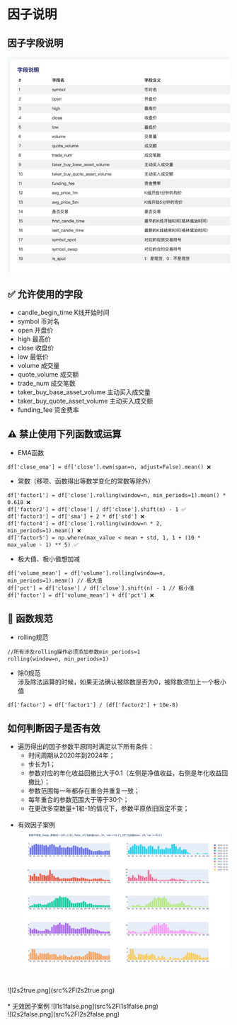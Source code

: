 # 因子说明

## 因子字段说明
![img.png](src%2Fimg.png)


## ✅ 允许使用的字段
* candle_begin_time K线开始时间
* symbol 币对名
* open 开盘价
* high 最高价
* close 收盘价
* low 最低价
* volume 成交量
* quote_volume 成交额
* trade_num 成交笔数
* taker_buy_base_asset_volume 主动买入成交量
* taker_buy_quote_asset_volume 主动买入成交额
* funding_fee 资金费率

## ⚠️ 禁止使用下列函数或运算
* EMA函数  
```
df['close_ema'] = df['close'].ewm(span=n, adjust=False).mean() ❌
```
* 常数（移项、函数得出等数学变化的常数等除外）
```
df['factor1'] = df['close'].rolling(window=n, min_periods=1).mean() * 0.618 ❌
df['factor2'] = df['close'] / df['close'].shift(n) - 1 ✅
df['factor3'] = df['sma'] + 2 * df['std'] ❌
df['factor4'] = df['close'].rolling(window=n * 2, min_periods=1).mean() ❌
df['factor5'] = np.where(max_value < mean + std, 1, 1 + (10 * max_value - 1) ** 5) ✅
```
* 极大值、极小值想加减
```
df['volume_mean'] = df['volume'].rolling(window=n, min_periods=1).mean() // 极大值
df['pct'] = df['close'] / df['close'].shift(n) - 1 // 极小值
df['factor'] = df['volume_mean'] + df['pct'] ❌
```

## 📖 函数规范
* rolling规范
```
//所有涉及rolling操作必须添加参数min_periods=1
rolling(window=n, min_periods=1)
```

* 除0规范<br>
涉及除法运算的时候，如果无法确认被除数是否为0，被除数须加上一个极小值
```
df['factor'] = df['factor1'] / (df['factor2'] + 10e-8)
```

## 如何判断因子是否有效
* 遍历得出的因子参数平原同时满足以下所有条件：
  * 时间周期从2020年到2024年；
  * 步长为1；
  * 参数对应的年化收益回撤比大于0.1（左侧是净值收益，右侧是年化收益回撤比）；
  * 参数范围每一年都存在重合并重复一致；
  * 每年重合的参数范围大于等于30个；
  * 在更改多空数量+1和-1的情况下，参数平原依旧固定不变；
<br><br>
* 有效因子案例
![l1s1true.png](src%2Fl1s1true.png)
<br>
![l2s2true.png](src%2Fl2s2true.png)
<br><br>
* 无效因子案例
![l1s1false.png](src%2Fl1s1false.png)
<br>
![l2s2false.png](src%2Fl2s2false.png)